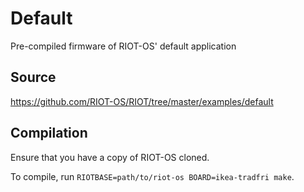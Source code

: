# Default
Pre-compiled firmware of RIOT-OS' default application

## Source
https://github.com/RIOT-OS/RIOT/tree/master/examples/default

## Compilation
Ensure that you have a copy of RIOT-OS cloned. 

To compile, run `RIOTBASE=path/to/riot-os BOARD=ikea-tradfri make`.
